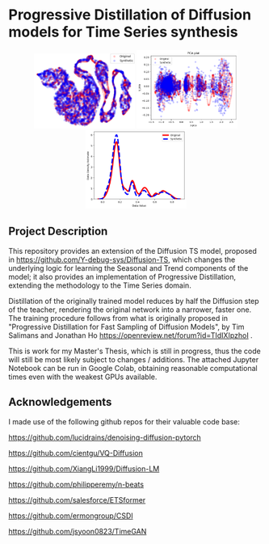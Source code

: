 # Progressive Distillation of Diffusion models for Time Series synthesis 

<div align="center">
  <img src="Assets/tsne.png" alt="Image 1" width="200">
  <img src="Assets/pca.png" alt="Image 2" width="200">
  <img src="Assets/kernel.png" alt="Image 3" width="200">
</div>

## Project Description 

This repository provides an extension of the Diffusion TS model, proposed in https://github.com/Y-debug-sys/Diffusion-TS, which changes the underlying logic for learning the Seasonal and Trend components of the model; it also provides an implementation of Progressive Distillation, extending the methodology to the Time Series domain. 

Distillation of the originally trained model reduces by half the Diffusion step of the teacher, rendering the original network into a narrower, faster one. The training procedure follows from what is originally proposed in "Progressive Distillation for Fast Sampling of Diffusion Models", by Tim Salimans and Jonathan Ho https://openreview.net/forum?id=TIdIXIpzhoI . 

This is work for my Master's Thesis, which is still in progress, thus the code will still be most likely subject to changes / additions. The attached Jupyter Notebook can be run in Google Colab, obtaining reasonable computational times even with the weakest GPUs available. 
## Acknowledgements

I made use of the following github repos for their valuable code base:

https://github.com/lucidrains/denoising-diffusion-pytorch

https://github.com/cientgu/VQ-Diffusion

https://github.com/XiangLi1999/Diffusion-LM

https://github.com/philipperemy/n-beats

https://github.com/salesforce/ETSformer

https://github.com/ermongroup/CSDI

https://github.com/jsyoon0823/TimeGAN
